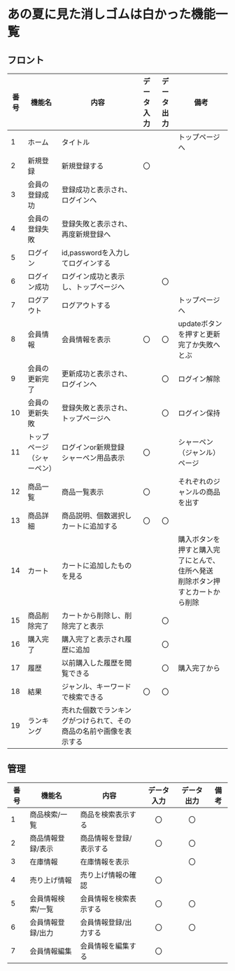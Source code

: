 # あの夏に見た消しゴムは白かった機能一覧

## フロント
|番号|機能名|内容|データ入力|データ出力|備考|
|---|---|---|:---:|:---:|---|
|1|ホーム|タイトル|||トップページへ|
|2|新規登録|新規登録する|〇|||
|3|会員の登録成功|登録成功と表示され、ログインへ||||
|4|会員の登録失敗|登録失敗と表示され、再度新規登録へ||||
|5|ログイン|id,passwordを入力してログインする||||
|6|ログイン成功|ログイン成功と表示し、トップページへ||〇||
|7|ログアウト|ログアウトする|||トップページへ|
|8|会員情報|会員情報を表示|〇|〇|updateボタンを押すと更新完了か失敗へとぶ|
|9|会員の更新完了|更新成功と表示され、ログインへ||〇|ログイン解除|
|10|会員の更新失敗|登録失敗と表示され、トップページへ||〇|ログイン保持|
|11|トップページ（シャーペン）|ログインor新規登録<br>シャーペン用品表示|〇||シャーペン（ジャンル）ページ|
|12|商品一覧|商品一覧表示|〇||それぞれのジャンルの商品を出す|
|13|商品詳細|商品説明、個数選択しカートに追加する|〇|〇||
|14|カート|カートに追加したものを見る|||購入ボタンを押すと購入完了にとんで、住所へ発送<br>削除ボタン押すとカートから削除|
|15|商品削除完了|カートから削除し、削除完了と表示||〇||
|16|購入完了|購入完了と表示され履歴に追加||〇||
|17|履歴|以前購入した履歴を閲覧できる||〇|購入完了から|
|18|結果|ジャンル、キーワードで検索できる|〇|〇||
|19|ランキング|売れた個数でランキングがつけられて、その商品の名前や画像を表示する||||


## 管理
|番号|機能名|内容|データ入力|データ出力|備考|
|---|---|---|:---:|:---:|---|
|1|商品検索/一覧|商品を検索表示する|〇|〇||
|2|商品情報登録/表示|商品情報を登録/表示する|〇|〇||
|3|在庫情報|在庫情報を表示||〇||
|4|売り上げ情報|売り上げ情報の確認|〇|||
|5|会員情報検索/一覧|会員情報を検索表示する|〇|〇||
|6|会員情報登録/出力|会員情報登録/出力する|〇|〇||
|7|会員情報編集|会員情報を編集する|〇|||

